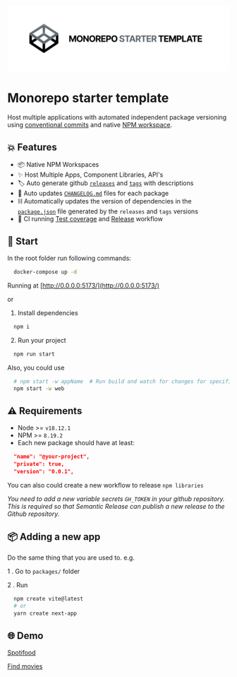 ![Header](.github/media/header.png)

<h1>Monorepo starter template</h1>

Host multiple applications with automated independent package versioning using [conventional commits](https://www.conventionalcommits.org/) and native [NPM workspace](https://docs.npmjs.com/cli/v7/using-npm/workspaces).

## 💥 Features

- 📦 Native NPM Workspaces
- ✨ Host Multiple Apps, Component Libraries, API's
- 🏷️ Auto generate github [`releases`](https://github.com/emunhoz/monorepo-starter/releases) and [`tags`](https://github.com/emunhoz/monorepo-starter/tags) with descriptions
- 📝 Auto updates [`CHANGELOG.md`](https://github.com/emunhoz/monorepo-starter/blob/main/packages/ui/CHANGELOG.md) files for each package
- ⛓️ Automatically updates the version of dependencies in the [`package.json`](https://github.com/emunhoz/monorepo-starter/blob/main/packages/ui/package.json#L4) file generated by the `releases` and `tags` versions
- 🚚 CI running [Test coverage](https://github.com/emunhoz/monorepo-starter/actions/runs/4762413767/jobs/8464619491) and [Release](https://github.com/emunhoz/monorepo-starter/actions/runs/4762493624/jobs/8464784692) workflow

## 🚀 Start

In the root folder run following commands:

```bash
  docker-compose up -d
```

Running at [http://0.0.0.0:5173/](http://0.0.0.0:5173/)

or

1. Install dependencies

```bash
  npm i
```

2. Run your project
```bash
  npm run start
```

Also, you could use
```bash
  # npm start -w appName  # Run build and watch for changes for specific package
  npm start -w web
```

## ⚠️ Requirements

- Node >= `v18.12.1`
- NPM >= `8.19.2`
- Each new package should have at least:
```json
  "name": "@your-project",
  "private": true,
  "version": "0.0.1",
```

You can also could create a new workflow to release `npm libraries`

_You need to add a new variable secrets `GH_TOKEN` in your github repository. This is required so that Semantic Release can publish a new release to the Github repository._

## 📦 Adding a new app

Do the same thing that you are used to.
e.g.

1 . Go to `packages/` folder

2 . Run

```bash
  npm create vite@latest
  # or
  yarn create next-app
```

## 🌐 Demo

[Spotifood](https://github.com/emunhoz/spotifood)

[Find movies](https://github.com/emunhoz/find-movies)
